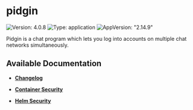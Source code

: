 # pidgin

![Version: 4.0.8](https://img.shields.io/badge/Version-4.0.8-informational?style=flat-square) ![Type: application](https://img.shields.io/badge/Type-application-informational?style=flat-square) ![AppVersion: "2.14.9"](https://img.shields.io/badge/AppVersion-"2.14.9"-informational?style=flat-square)

Pidgin is a chat program which lets you log into accounts on multiple chat networks simultaneously.

## Available Documentation

- [**Changelog**](CHANGELOG)

- [**Container Security**](container-security)

- [**Helm Security**](helm-security)


